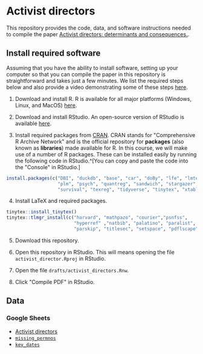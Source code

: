 # Activist directors

This repository provides the code, data, and software instructions needed to compile the paper [Activist directors: determinants and consequences.](https://doi.org/10.1007/s11142-023-09767-8).

## Install required software

Assuming that you have the ability to install software, setting up your computer so that you can compile the paper in this repository is straightforward and takes just a few minutes.
We list the required steps below and also provide a video demonstrating some of these steps [here](https://www.youtube.com/watch?v=xRY6Y8qXUJ8).

1. Download and install R.
R is available for all major platforms (Windows, Linux, and MacOS) [here](https://cloud.r-project.org).

2. Download and install RStudio. 
An open-source version of RStudio is available [here](https://www.rstudio.com/products/rstudio/download/#download).

3. Install required packages from [CRAN](https://cran.r-project.org).
CRAN stands for "Comprehensive R Archive Network" and is the official repository for **packages** (also known as **libraries**) made available for R.
  In this course, we will make use of a number of R packages.
  These can be installed easily by running the following code in RStudio.^[You can copy and paste the code into the "Console" in RStudio.]

```r
install.packages(c("DBI", "duckdb", "base", "car", "doBy", "lfe", "lmtest",
                   "plm", "psych", "quantreg", "sandwich", "stargazer", 
                   "survival", "texreg", "tidyverse", "tinytex", "xtable", "zoo"))
```

4. Install LaTeX and required packages.

```r
tinytex::install_tinytex()
tinytex::tlmgr_install(c("harvard", "mathpazo", "courier","psnfss",
                         "hyperref" ,"natbib", "palatino", "paralist",
                         "parskip", "titlesec", "setspace", "pdflscape"))
```

5. Download this repository.

6. Open this repository in RStudio.
This will means opening the file `activist_director.Rproj` in RStudio.

7. Open the file `drafts/activist_directors.Rnw`.

8. Click "Compile PDF" in RStudio.

## Data

### Google Sheets

- [Activist directors](https://docs.google.com/spreadsheets/d/1zHSKIAx4LKURXav-k06D7T3p3St0VjFa8RXvAFJnUfI/edit#gid=271850810)
- [`missing_permnos`](https://docs.google.com/spreadsheets/d/1yGJtmSLy1hGT4Od1whGJB9SbghCEfpwjkrbsSwqMpAY/edit#gid=0)
- [`key_dates`](https://docs.google.com/spreadsheets/d/1s8-xvFxQZd6lMrxfVqbPTwUB_NQtvdxCO-s6QCIYvNk/edit#gid=1796687034)
